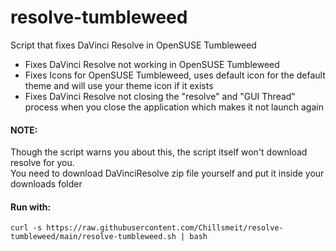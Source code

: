 # resolve-tumbleweed
Script that fixes DaVinci Resolve in OpenSUSE Tumbleweed

- Fixes DaVinci Resolve not working in OpenSUSE Tumbleweed
- Fixes Icons for OpenSUSE Tumbleweed, uses default icon for the default theme and will use your theme icon if it exists
- Fixes DaVinci Resolve not closing the "resolve" and "GUI Thread" process when you close the application which makes it not launch again
#### NOTE:
Though the script warns you about this, the script itself won't download resolve for you.<br>
You need to download DaVinciResolve zip file yourself and put it inside your downloads folder
#### Run with:
```
curl -s https://raw.githubusercontent.com/Chillsmeit/resolve-tumbleweed/main/resolve-tumbleweed.sh | bash
```
